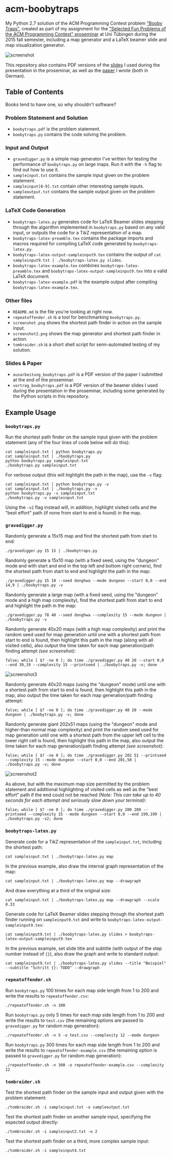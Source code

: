 # acm-boobytraps

My Python 2.7 solution of the ACM Programming Contest problem ["Booby Traps"](https://icpcarchive.ecs.baylor.edu/index.php?option=com_onlinejudge&Itemid=8&category=258&page=show_problem&problem=1649), created as part of my assignment for the ["Selected Fun Problems of the ACM Programming Contest" proseminar](http://db.inf.uni-tuebingen.de/teaching/SelectedFunProblemsoftheACMProgrammingContest-Proseminar-WS2015-2016.html) at Uni Tübingen during the 2015 fall semester, including a map generator and a LaTeX beamer slide and map visualization generator.

![screenshot](https://github.com/doersino/acm-boobytraps/raw/master/screenshot.png)

This repository also contains PDF versions of the [slides](https://github.com/doersino/acm-boobytraps/blob/master/vortrag_boobytraps.pdf) I used during the presentation in the proseminar, as well as the [paper](https://github.com/doersino/acm-boobytraps/blob/master/ausarbeitung_boobytraps.pdf) I wrote (both in German).


## Table of Contents

Books tend to have one, so why shouldn't software?


### Problem Statement and Solution

* `boobytraps.pdf` is the problem statement.
* `boobytraps.py` contains the code solving the problem.


### Input and Output

* `gravedigger.py` is a simple map generator I've written for testing the performance of `boobytraps.py` on large maps. Run it with the `-h` flag to find out how to use it.
* `sampleinput.txt` contains the sample input given on the problem statement.
* `sampleinput[0-9].txt` contain other interesting sample inputs.
* `sampleoutput.txt` contains the sample output given on the problem statement.


### LaTeX Code Generation

* `boobytraps-latex.py` generates code for LaTeX Beamer slides stepping through the algorithm implemented in `boobytraps.py` based on any valid input, or outputs the code for a Ti*k*Z representation of a map.
* `boobytraps-latex-preamble.tex` contains the package imports and macros required for compiling LaTeX code generated by `boobytraps-latex.py`.
* `boobytraps-latex-output-sampleinput9.tex` contains the output of `cat sampleinput9.txt | ./boobytraps-latex.py slides`.
* `boobytraps-latex-example.tex` combines `boobytraps-latex-preamble.tex` and `boobytraps-latex-output-sampleinput9.tex` into a valid LaTeX document.
* `boobytraps-latex-example.pdf` is the example output after compiling `boobytraps-latex-example.tex`.


### Other files

* `README.md` is the file you're looking at right now.
* `repeatoffender.sh` is a tool for benchmarking `boobytraps.py`.
* `screenshot.png` shows the shortest path finder in action on the sample input.
* `screenshot2.png` shows the map generator and shortest path finder in action.
* `tombraider.sh` is a short shell script for semi-automated testing of my solution.


### Slides & Paper

* `ausarbeitung_boobytraps.pdf` is a PDF version of the paper I submitted at the end of the proseminar.
* `vortrag_boobytraps.pdf` is a PDF version of the beamer slides I used during the presentation in the proseminar, including some generated by the Python scripts in this repository.


## Example Usage

### `boobytraps.py`
Run the shortest path finder on the sample input given with the problem statement (any of the four lines of code below will do this):
```
cat sampleinput.txt | python boobytraps.py
cat sampleinput.txt | ./boobytraps.py
python boobytraps.py sampleinput.txt
./boobytraps.py sampleinput.txt
```

For verbose output (this will highlight the path in the map), use the `-v` flag:
```
cat sampleinput.txt | python boobytraps.py -v
cat sampleinput.txt | ./boobytraps.py -v
python boobytraps.py -v sampleinput.txt
./boobytraps.py -v sampleinput.txt
```
Using the `-v2` flag instead will, in addition, highlight visited cells and the "best effort" path (if none from start to end is found) in the map.


### `gravedigger.py`

Randomly generate a 15x15 map and find the shortest path from start to end:
```
./gravedigger.py 15 15 | ./boobytraps.py
```

Randomly generate a 15x10 map (with a fixed seed, using the "dungeon" mode and with start and end in the top left and bottom right corners), find the shortest path from start to end and highlight the path in the map:
```
./gravedigger.py 15 10 --seed donghwa --mode dungeon --start 0,0 --end 14,9 | ./boobytraps.py -v
```

Randomly generate a large map (with a fixed seed, using the "dungeon" mode and a high map complexity), find the shortest path from start to end and highlight the path in the map:
```
./gravedigger.py 78 40 --seed donghwa --complexity 15 --mode dungeon | ./boobytraps.py -v
```

Randomly generate 40x20 maps (with a high map complexity) and print the random seed used for map generation until one with a shortest path from start to end is found, then highlight this path in the map (along with all visited cells), also output the time taken for each map generation/path finding attempt *(see screenshot)*:
```
false; while [ $? -ne 0 ]; do time ./gravedigger.py 40 20 --start 0,0 --end 39,19 --complexity 15 --printseed | ./boobytraps.py -v; done
```

![screenshot3](https://github.com/doersino/acm-boobytraps/raw/master/screenshot3.png)

Randomly generate 40x20 maps (using the "dungeon" mode) until one with a shortest path from start to end is found, then highlight this path in the map, also output the time taken for each map generation/path finding attempt:
```
false; while [ $? -ne 0 ]; do time ./gravedigger.py 40 20 --mode dungeon | ./boobytraps.py -v; done
```

Randomly generate giant 202x51 maps (using the "dungeon" mode and higher-than normal map complexity) and print the random seed used for map generation until one with a shortest path from the upper left cell to the lower right cell is found, then highlight this path in the map, also output the time taken for each map generation/path finding attempt *(see screenshot)*:
```
false; while [ $? -ne 0 ]; do time ./gravedigger.py 202 51 --printseed --complexity 15 --mode dungeon --start 0,0 --end 201,50 | ./boobytraps.py -v; done
```

![screenshot2](https://github.com/doersino/acm-boobytraps/raw/master/screenshot2.png)

As above, but with the maximum map size permitted by the problem statement and additional highlighting of visited cells as well as the "best effort" path if the end could not be reached *(Note: This can take up to 40 seconds for each attempt and seriously slow down your terminal)*:
```
false; while [ $? -ne 0 ]; do time ./gravedigger.py 200 200 --printseed --complexity 15 --mode dungeon --start 0,0 --end 199,199 | ./boobytraps.py -v2; done
```


### `boobytraps-latex.py`
Generate code for a Ti*k*Z representation of the `sampleinput.txt`, including the shortest path:
```
cat sampleinput.txt | ./boobytraps-latex.py map
```

In the previous example, also draw the internal graph representation of the map:
```
cat sampleinput.txt | ./boobytraps-latex.py map --drawgraph
```

And draw everything at a third of the original size:
```
cat sampleinput.txt | ./boobytraps-latex.py map --drawgraph --scale 0.33
```

Generate code for LaTeX Beamer slides stepping through the shortest path finder running on `sampleinput9.txt` and write to `boobytraps-latex-output-sampleinput9.tex`:
```
cat sampleinput9.txt | ./boobytraps-latex.py slides > boobytraps-latex-output-sampleinput9.tex
```

In the previous example, set slide title and subtitle (with output of the step number instead of `{}`), also draw the graph and write to standard output:
```
cat sampleinput9.txt | ./boobytraps-latex.py slides --title "Beispiel" --subtitle "Schritt {}: TODO" --drawgraph
```


### `repeatoffender.sh`

Run `boobytraps.py` 100 times for each map side length from 1 to 200 and write the results to `repeatoffender.csv`:
```
./repeatoffender.sh -n 100
```

Run `boobytraps.py` only 5 times for each map side length from 1 to 200 and write the results to `test.csv` (the remaining options are passed to `gravedigger.py` for random map generation):
```
./repeatoffender.sh -n 5 -o test.csv --complexity 12 --mode dungeon
```

Run `boobytraps.py` 300 times for each map side length from 1 to 200 and write the results to `repeatoffender-example.csv` (the remaining option is passed to `gravedigger.py` for random map generation):
```
./repeatoffender.sh -n 300 -o repeatoffender-example.csv --complexity 12
```


### `tombraider.sh`

Test the shortest path finder on the sample input and output given with the problem statement:
```
./tombraider.sh -i sampleinput.txt -o sampleoutput.txt
```

Test the shortest path finder on another sample input, specifying the expected output directly:
```
./tombraider.sh -i sampleinput2.txt -o 2
```

Test the shortest path finder on a third, more complex sample input:
```
./tombraider.sh -i sampleinput4.txt
```
